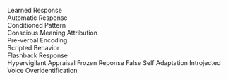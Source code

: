 Learned Response  
Automatic Response  
Conditioned Pattern  
Conscious Meaning Attribution  
Pre-verbal Encoding  
Scripted Behavior  
Flashback Response  
Hypervigilant Appraisal
Frozen Reponse
False Self Adaptation
Introjected Voice
Overidentification